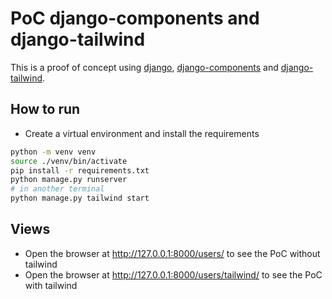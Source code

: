 # PoC django-components and django-tailwind

This is a proof of concept using [django](https://www.djangoproject.com/), [django-components](https://github.com/EmilStenstrom/django-components) and [django-tailwind](https://github.com/timonweb/django-tailwind/).

## How to run
- Create a virtual environment and install the requirements
```bash
python -m venv venv
source ./venv/bin/activate
pip install -r requirements.txt
python manage.py runserver
# in another terminal
python manage.py tailwind start
```

## Views
- Open the browser at http://127.0.0.1:8000/users/ to see the PoC without tailwind
- Open the browser at http://127.0.0.1:8000/users/tailwind/ to see the PoC with tailwind